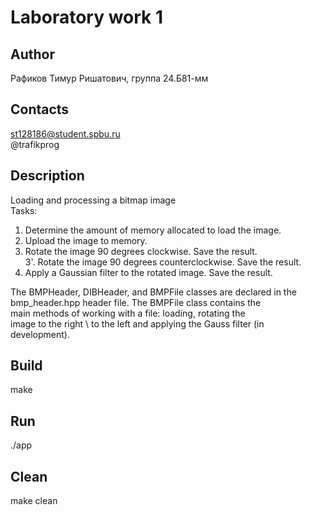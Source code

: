 # Laboratory work 1
## Author
Рафиков Тимур Ришатович, группа 24.Б81-мм
## Contacts
st128186@student.spbu.ru  
@trafikprog
## Description
Loading and processing a bitmap image  
Tasks:  
1. Determine the amount of memory allocated to load the image.  
2. Upload the image to memory.  
3. Rotate the image 90 degrees clockwise. Save the result.  
3'. Rotate the image 90 degrees counterclockwise. Save the result.  
4. Apply a Gaussian filter to the rotated image. Save the result.  

The BMPHeader, DIBHeader, and BMPFile classes are declared in the  
bmp_header.hpp header file. The BMPFile class contains the  
main methods of working with a file: loading, rotating the  
image to the right \ to the left and applying the Gauss filter (in development).

## Build
make
## Run
./app
## Clean
make clean